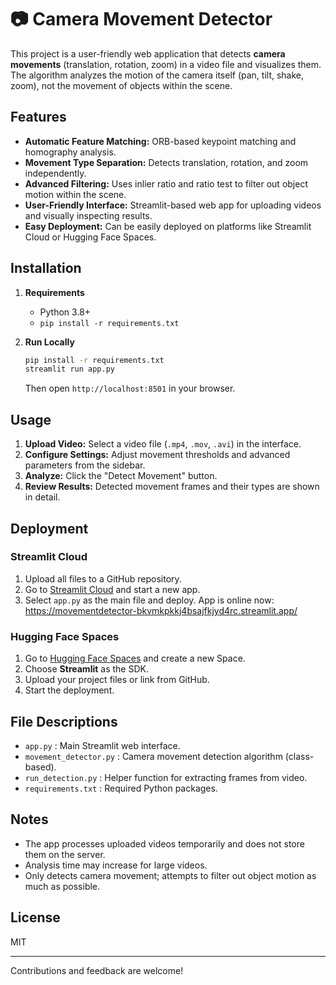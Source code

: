 # 📷 Camera Movement Detector

This project is a user-friendly web application that detects **camera movements** (translation, rotation, zoom) in a video file and visualizes them. The algorithm analyzes the motion of the camera itself (pan, tilt, shake, zoom), not the movement of objects within the scene.

## Features

- **Automatic Feature Matching:** ORB-based keypoint matching and homography analysis.
- **Movement Type Separation:** Detects translation, rotation, and zoom independently.
- **Advanced Filtering:** Uses inlier ratio and ratio test to filter out object motion within the scene.
- **User-Friendly Interface:** Streamlit-based web app for uploading videos and visually inspecting results.
- **Easy Deployment:** Can be easily deployed on platforms like Streamlit Cloud or Hugging Face Spaces.

## Installation

1. **Requirements**
    - Python 3.8+
    - `pip install -r requirements.txt`

2. **Run Locally**
    ```bash
    pip install -r requirements.txt
    streamlit run app.py
    ```
    Then open `http://localhost:8501` in your browser.

## Usage

1. **Upload Video:** Select a video file (`.mp4`, `.mov`, `.avi`) in the interface.
2. **Configure Settings:** Adjust movement thresholds and advanced parameters from the sidebar.
3. **Analyze:** Click the "Detect Movement" button.
4. **Review Results:** Detected movement frames and their types are shown in detail.

## Deployment

### Streamlit Cloud

1. Upload all files to a GitHub repository.
2. Go to [Streamlit Cloud](https://streamlit.io/cloud) and start a new app.
3. Select `app.py` as the main file and deploy.
App is online now: https://movementdetector-bkvmkpkkj4bsajfkjyd4rc.streamlit.app/

### Hugging Face Spaces

1. Go to [Hugging Face Spaces](https://huggingface.co/spaces) and create a new Space.
2. Choose **Streamlit** as the SDK.
3. Upload your project files or link from GitHub.
4. Start the deployment.

## File Descriptions

- `app.py` : Main Streamlit web interface.
- `movement_detector.py` : Camera movement detection algorithm (class-based).
- `run_detection.py` : Helper function for extracting frames from video.
- `requirements.txt` : Required Python packages.

## Notes

- The app processes uploaded videos temporarily and does not store them on the server.
- Analysis time may increase for large videos.
- Only detects camera movement; attempts to filter out object motion as much as possible.

## License

MIT

---

Contributions and feedback are welcome! 
